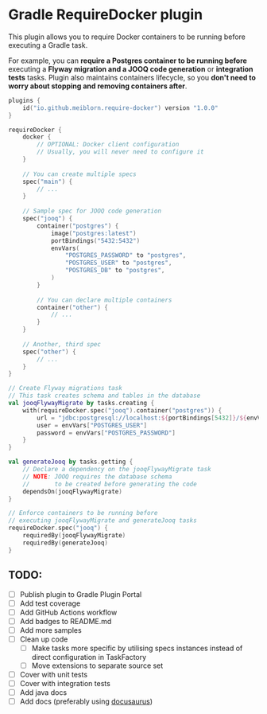 Gradle RequireDocker plugin
===

This plugin allows you to require Docker containers to be running before executing a Gradle task.

For example, you can **require a Postgres container to be running before** executing
a **Flyway migration and a JOOQ code generation** or **integration tests** tasks. Plugin also
maintains containers lifecycle, so you **don't need to worry about stopping and removing containers after**.

```kotlin
plugins {
    id("io.github.meiblorn.require-docker") version "1.0.0"
}

requireDocker {
    docker {
        // OPTIONAL: Docker client configuration
        // Usually, you will never need to configure it
    }
    
    // You can create multiple specs
    spec("main") {
        // ...
    }
    
    // Sample spec for JOOQ code generation
    spec("jooq") {
        container("postgres") {
            image("postgres:latest")
            portBindings("5432:5432")
            envVars(
                "POSTGRES_PASSWORD" to "postgres",
                "POSTGRES_USER" to "postgres",
                "POSTGRES_DB" to "postgres",
            )
        }
        
        // You can declare multiple containers
        container("other") {
            // ...
        }
    }
    
    // Another, third spec
    spec("other") {
        // ...
    }
}

// Create Flyway migrations task
// This task creates schema and tables in the database
val jooqFlywayMigrate by tasks.creating {
    with(requireDocker.spec("jooq").container("postgres")) {
        url = "jdbc:postgresql://localhost:${portBindings[5432]}/${envVars["POSTGRES_DB"]}"
        user = envVars["POSTGRES_USER"]
        password = envVars["POSTGRES_PASSWORD"]
    }
}

val generateJooq by tasks.getting {
    // Declare a dependency on the jooqFlywayMigrate task
    // NOTE: JOOQ requires the database schema 
    //       to be created before generating the code
    dependsOn(jooqFlywayMigrate)
}

// Enforce containers to be running before 
// executing jooqFlywayMigrate and generateJooq tasks
requireDocker.spec("jooq") {
    requiredBy(jooqFlywayMigrate)
    requiredBy(generateJooq)
}
```

## TODO:

- [ ] Publish plugin to Gradle Plugin Portal
- [ ] Add test coverage
- [ ] Add GitHub Actions workflow
- [ ] Add badges to README.md
- [ ] Add more samples
- [ ] Clean up code
    - [ ] Make tasks more specific by utilising specs instances
      instead of direct configuration in TaskFactory
    - [ ] Move extensions to separate source set
- [ ] Cover with unit tests
- [ ] Cover with integration tests
- [ ] Add java docs
- [ ] Add docs (preferably using [docusaurus](https://docusaurus.io/))

